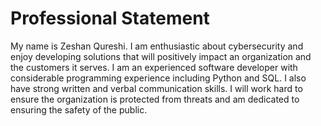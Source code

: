 # Professional Statement
My name is Zeshan Qureshi. I am enthusiastic about cybersecurity and enjoy developing solutions that will positively impact an organization and the customers it serves. I am an experienced software developer with considerable programming experience including Python and SQL. I also have strong written and verbal communication skills. I will work hard to ensure the organization is protected from threats and am dedicated to ensuring the safety of the public. 